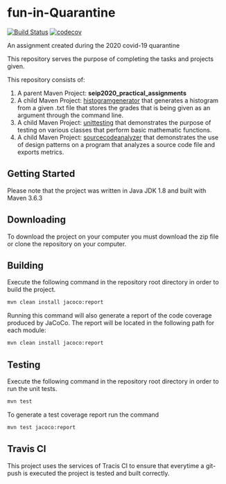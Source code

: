 

# fun-in-Quarantine

 [![Build Status](https://travis-ci.com/ariadnimac/fun-in-Quarantine.svg?token=ghcacf6iv5VcjeSKztqj&branch=development)](https://travis-ci.com/ariadnimac/fun-in-Quarantine)  [![codecov](https://codecov.io/gh/ariadnimac/fun-in-Quarantine/branch/development/graph/badge.svg?token=AQioBsON9h)](https://codecov.io/gh/ariadnimac/fun-in-Quarantine)

An assignment created during the 2020 covid-19 quarantine

This repository serves the purpose of completing the tasks and projects given. 

This repository consists of:

1. A parent Maven Project: **seip2020_practical_assignments**
2. A child Maven Project: [histogramgenerator](seip2020_practical_assignments/gradeshistogram/README.md) that generates a histogram from a given .txt file that stores the grades that is being given as an argument through the command line.
3. A child Maven Project: [unittesting](seip2020_practical_assignments/unittesting/README.md) that demonstrates the purpose of testing on various classes that perform basic mathematic functions.
4. A child Maven Project: [sourcecodeanalyzer](seip2020_practical_assignments/sourcecodeanalyzer/README.md) that demonstrates the use of design patterns on a program that analyzes a source code file and exports metrics. 

## Getting Started

Please note that the project was written in Java JDK 1.8 and built with Maven 3.6.3

## Downloading

To download the project on your computer you must download the zip file or clone the repository on your computer.

## Building

Execute the following command in the repository root directory in order to build the project.

```sh
mvn clean install jacoco:report
```

Running this command will also generate a report of the code coverage produced by JaCoCo. The report will be located in the following path for each module:

```sh
mvn clean install jacoco:report
```
## Testing

Execute the following command in the repository root directory in order to run the unit tests.

```sh
mvn test
```
To generate a test coverage report run the command
```sh
mvn test jacoco:report
```
## Travis CI
This project uses the services of Tracis CI to ensure that everytime a git-push is executed the project is tested and built correctly. 


  